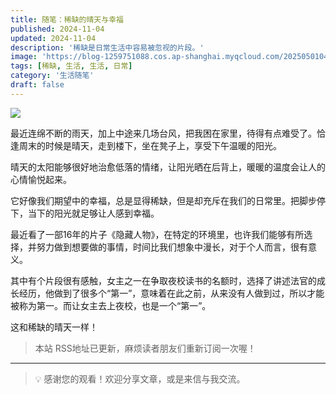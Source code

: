 ```yaml
---
title: 随笔：稀缺的晴天与幸福
published: 2024-11-04
updated: 2024-11-04
description: '稀缺是日常生活中容易被忽视的片段。'
image: 'https://blog-1259751088.cos.ap-shanghai.myqcloud.com/20250501042104415.png?imageSlim'
tags: [稀缺, 生活, 生活, 日常]
category: '生活随笔'
draft: false
---
```


![](https://blog-1259751088.cos.ap-shanghai.myqcloud.com/20250104170958677.png?imageSlim)

最近连绵不断的雨天，加上中途来几场台风，把我困在家里，待得有点难受了。恰逢周末的时候是晴天，走到楼下，坐在凳子上，享受下午温暖的阳光。

晴天的太阳能够很好地治愈低落的情绪，让阳光晒在后背上，暖暖的温度会让人的心情愉悦起来。

它好像我们期望中的幸福，总是显得稀缺，但是却充斥在我们的日常里。把脚步停下，当下的阳光就足够让人感到幸福。

最近看了一部16年的片子《隐藏人物》，在特定的环境里，也许我们能够有所选择，并努力做到想要做的事情，时间比我们想象中漫长，对于个人而言，很有意义。

其中有个片段很有感触，女主之一在争取夜校读书的名额时，选择了讲述法官的成长经历，他做到了很多个“第一”，意味着在此之前，从来没有人做到过，所以才能被称为第一。而让女主去上夜校，也是一个“第一”。

这和稀缺的晴天一样！

> 本站 RSS地址已更新，麻烦读者朋友们重新订阅一次喔！

---

> 💡 感谢您的观看！欢迎分享文章，或是来信与我交流。